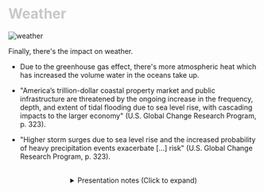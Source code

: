 <div class = "centered"><h1 style="color:#c8c8c8">Weather</h1></div>

![weather](https://user-images.githubusercontent.com/95508525/167990475-23671623-86e9-4b92-a176-6c6f10756d7c.jpg)<br>


Finally, there's the impact on weather.


* Due to the greenhouse gas effect, there's more atmospheric heat which has increased the volume water in the oceans take up.


* "America’s trillion-dollar coastal property market and public infrastructure are threatened
by the ongoing increase in the frequency, depth, and extent of tidal flooding due to sea
level rise, with cascading impacts to the larger economy" (U.S. Global Change Research Program, p. 323).


* "Higher storm surges due to sea level rise and the increased probability of heavy precipitation events exacerbate [...] risk" (U.S. Global Change Research Program, p. 323).



<br>

<div class = "centered">
<details style="text-align:center">
  <summary class="centered">Presentation notes (Click to expand)</summary>

  ```
  1. Briefly reiterate rhetoric explaining the connection between fossil fuels, carbon dioxide, and increased temperature.
  2. Elaborate on how some of the most densely populated cities lie on the coast. Mention ports and trade.
  3. Mention the consistently massive hurricanes and natural disasters in recent years.
  ```
</details>
</div>
